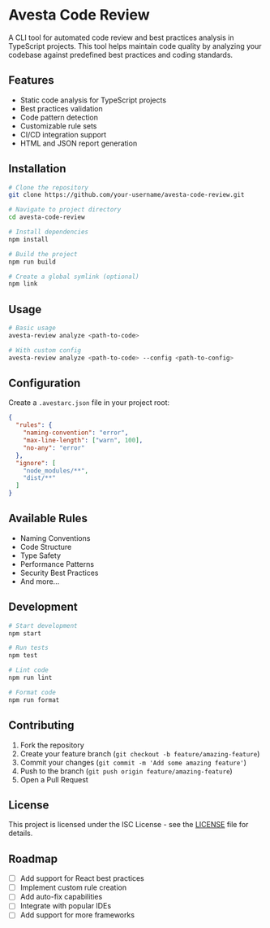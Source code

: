 # Avesta Code Review

A CLI tool for automated code review and best practices analysis in TypeScript projects. This tool helps maintain code quality by analyzing your codebase against predefined best practices and coding standards.

## Features

- Static code analysis for TypeScript projects
- Best practices validation
- Code pattern detection
- Customizable rule sets
- CI/CD integration support
- HTML and JSON report generation

## Installation

```bash
# Clone the repository
git clone https://github.com/your-username/avesta-code-review.git

# Navigate to project directory
cd avesta-code-review

# Install dependencies
npm install

# Build the project
npm run build

# Create a global symlink (optional)
npm link
```

## Usage

```bash
# Basic usage
avesta-review analyze <path-to-code>

# With custom config
avesta-review analyze <path-to-code> --config <path-to-config>
```

## Configuration

Create a `.avestarc.json` file in your project root:

```json
{
  "rules": {
    "naming-convention": "error",
    "max-line-length": ["warn", 100],
    "no-any": "error"
  },
  "ignore": [
    "node_modules/**",
    "dist/**"
  ]
}
```

## Available Rules

- Naming Conventions
- Code Structure
- Type Safety
- Performance Patterns
- Security Best Practices
- And more...

## Development

```bash
# Start development
npm start

# Run tests
npm test

# Lint code
npm run lint

# Format code
npm run format
```

## Contributing

1. Fork the repository
2. Create your feature branch (`git checkout -b feature/amazing-feature`)
3. Commit your changes (`git commit -m 'Add some amazing feature'`)
4. Push to the branch (`git push origin feature/amazing-feature`)
5. Open a Pull Request

## License

This project is licensed under the ISC License - see the [LICENSE](LICENSE) file for details.

## Roadmap

- [ ] Add support for React best practices
- [ ] Implement custom rule creation
- [ ] Add auto-fix capabilities
- [ ] Integrate with popular IDEs
- [ ] Add support for more frameworks 